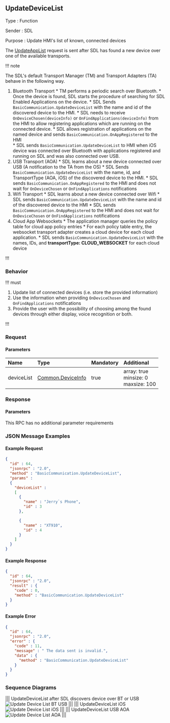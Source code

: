 ## UpdateDeviceList

Type
: Function

Sender
: SDL

Purpose
: Update HMI's list of known, connected devices

The [UpdateAppList](../updateapplist) request is sent after SDL has found a new device over one of the available transports.

!!! note

The SDL's default Transport Manager (TM) and Transport Adapters (TA) behave in the following way.

  1. Bluetooth Transport
    * TM performs a periodic search over Bluetooth.
    * Once the device is found, SDL starts the procedure of searching for SDL Enabled Applications on the device.
    * SDL Sends `BasicCommunication.UpdateDeviceList` with the name and id of the discovered device to the HMI.
    * SDL needs to receive `OnDeviceChosen(deviceInfo)` or `OnFindApplications(deviceInfo)` from the HMI to allow registering applications which are running on the connected device.
    * SDL allows registration of applications on the named device and sends `BasicCommunication.OnAppRegistered` to the HMI  
    * SDL sends `BasicCommunication.UpdateDeviceList` to HMI when iOS device was connected over Bluetooth with applications registered and running on SDL and was also connected over USB. 
  2. USB Transport (AOA)
    * SDL learns about a new device connected over USB (A notification to the TA from the OS)
    * SDL Sends `BasicCommunication.UpdateDeviceList` with the name, id, and TransportType (AOA, iOS) of the discovered device to the HMI.
    * SDL sends `BasicCommunication.OnAppRegistered` to the HMI and does not wait for `OnDeviceChosen` or `OnFindApplications` notifications
  3. Wifi Transport
    * SDL learns about a new device connected over Wifi
    * SDL sends `BasicCommunication.UpdateDeviceList` with the name and id of the discovered device to the HMI
    * SDL sends `BasicCommunication.OnAppRegistered` to the HMI and does not wait for `OnDeviceChosen` or `OnFindApplications` notifications
  4. Cloud App Websockets
    * The application manager queries the policy table for cloud app policy entries
    * For each policy table entry, the websocket transport adapter creates a cloud device for each cloud application.
    * SDL sends `BasicCommunication.UpdateDeviceList` with the names, IDs, and **transportType: CLOUD_WEBSOCKET** for each cloud device

!!!

### Behavior

!!! must

  1. Update list of connected devices (i.e. store the provided information)
  2. Use the information when providing `OnDeviceChosen` and `OnFindApplications` notifications
  3. Provide the user with the possibility of choosing among the found devices through either display, voice recognition or both.

!!!

### Request

#### Parameters

|Name|Type|Mandatory|Additional|
|:---|:---|:--------|:---------|
|deviceList|[Common.DeviceInfo](../../common/structs/#deviceinfo)|true|array: true<br>minsize: 0<br>maxsize: 100|

### Response

#### Parameters

This RPC has no additional parameter requirements

### JSON Message Examples

#### Example Request

```json
{
  "id" : 64,
  "jsonrpc" : "2.0",
  "method" : "BasicCommunication.UpdateDeviceList",
  "params" :
  {
    "deviceList" :
    [      
      {
        "name" : "Jerry`s Phone",
        "id" : 3
      },

      {
        "name" : "XT910",
        "id" : 4
      }
    ]
  }
}
```

#### Example Response

```json
{
  "id" : 64,
  "jsonrpc" : "2.0",
  "result" : {
    "code" : 0,
    "method" : "BasicCommunication.UpdateDeviceList"
  }
}
```

#### Example Error

```json
{
  "id" : 64,
  "jsonrpc" : "2.0",
  "error" : {
    "code" : 11,
    "message" : " The data sent is invalid.",
    "data" : {
      "method" : "BasicCommunication.UpdateDeviceList"
    }
  }
}
```

### Sequence Diagrams

|||
UpdateDeviceList after SDL discovers device over BT or USB
![Update Device List BT USB](./assets/UpdateDeviceListBTUSB.png)
|||
|||
UpdateDeviceList iOS
![Update Device List iOS](./assets/UpdateDeviceListiOS.png)
|||
|||
UpdateDeviceList USB AOA
![Update Device List AOA](./assets/UpdateDeviceListAOA.png)
|||
